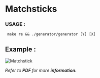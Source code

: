 # Matchsticks
### USAGE :
     make re && ./generator/generator [Y] [X]

## Example :
![Matchstick](https://user-images.githubusercontent.com/68504782/87880706-19c89380-c9f4-11ea-90e8-08e7d2be6b59.PNG)

*Refer to **PDF** for more **information**.*
